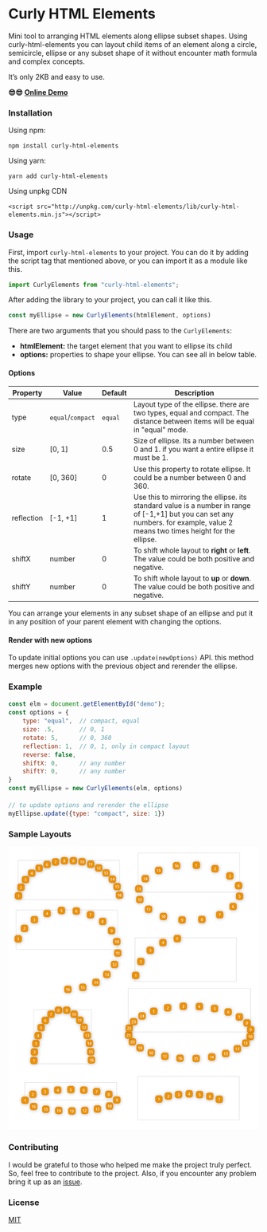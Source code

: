 # Curly HTML Elements

Mini tool to arranging HTML elements along ellipse subset shapes. Using curly-html-elements you can layout child items of an 
element along a circle, semicircle, ellipse or any subset shape of it without encounter math formula and complex concepts.

It’s only 2KB and easy to use.

**😎😎 [Online Demo](https://behnamazimi.github.io/curly-html-elements/)**

### Installation

Using npm:
```
npm install curly-html-elements
```

Using yarn:
```
yarn add curly-html-elements  
```

Using unpkg CDN
```
<script src="http://unpkg.com/curly-html-elements/lib/curly-html-elements.min.js"></script>
```

### Usage
First, import `curly-html-elements` to your project. You can do it by adding the script tag that mentioned above, or you can
 import it as a module like this.
```javascript
import CurlyElements from "curly-html-elements";
``` 
 
After adding the library to your project, you can call it like this.
```javascript
const myEllipse = new CurlyElements(htmlElement, options)
``` 

There are two arguments that you should pass to the `CurlyElements`:
* **htmlElement:** the target element that you want to ellipse its child
* **options:** properties to shape your ellipse. You can see all in below table. 

#### Options

Property | Value | Default | Description
--- | --- | --- | ---
type | `equal`/`compact` | `equal` | Layout type of the ellipse. there are two types, equal and compact. The distance between items will be equal in "equal" mode. 
size | [0, 1] | 0.5 | Size of ellipse. Its a number between 0 and 1. if you want a entire ellipse it must be 1.
rotate | [0, 360] | 0 | Use this property to rotate ellipse. It could be a number between 0 and 360.  
reflection | [-1, +1] | 1 | Use this to mirroring the ellipse. its standard value is a number in range of [-1,+1] but you can set any numbers. for example, value 2 means two times height for the ellipse.   
shiftX | number | 0 | To shift whole layout to **right** or **left**. The value could be both positive and negative.
shiftY | number | 0 | To shift whole layout to **up** or **down**. The value could be both positive and negative.   

You can arrange your elements in any subset shape of an ellipse and put it in any position of your parent element with changing the options.

#### Render with new options
To update initial options you can use `.update(newOptions)` API. this method merges new options with the previous object 
and rerender the ellipse.   

### Example
```javascript
const elm = document.getElementById("demo");
const options = {
    type: "equal",  // compact, equal
    size: .5,       // 0, 1
    rotate: 5,      // 0, 360
    reflection: 1,  // 0, 1, only in compact layout
    reverse: false, 
    shiftX: 0,      // any number
    shiftY: 0,      // any number
}
const myEllipse = new CurlyElements(elm, options)

// to update options and rerender the ellipse
myEllipse.update({type: "compact", size: 1})
``` 

### Sample Layouts
![Ellipsis elements samples](./demo/samples.jpg)

### Contributing
I would be grateful to those who helped me make the project truly perfect. So, feel free to contribute to the project. 
Also, if you encounter any problem bring it up as an [issue](https://github.com/behnamazimi/curly-html-elements/issues/new).  

### License

[MIT](https://github.com/behnamazimi/curly-html-elements/blob/master/LICENSE)
